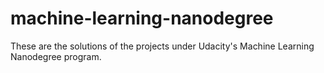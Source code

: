 # machine-learning-nanodegree
These are the solutions of the projects under Udacity's Machine Learning Nanodegree program.
